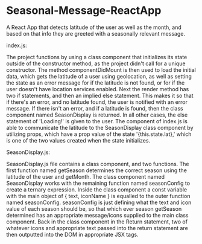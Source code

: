# Seasonal-Message-ReactApp
A React App that detects latitude of the user as well as the month, and based on that info they are greeted with a seasonally relevant message.

index.js:

The project functions by using a class component that initializes its state outside of the constructor method, as the project didn't call for a unique constructor. The method componentDidMount is then used to load the initial data, which gets the latitude of a user using geolocation, as well as setting the state as an error message for if the latitude is not found, or for if the user doesn't have location services enabled. Next the render method has two if statements, and then an implied else statement. This makes it so that if there's an error, and no latitude found, the user is notified with an error message. If there isn't an error, and if a latitude is found, then the class component named SeasonDisplay is returned. In all other cases, the else statement of 'Loading!' is given to the user. The component of index.js is able to communicate the latitude to the SeasonDisplay class component by utilizing props, which have a prop value of the state '{this.state.lat},' which is one of the two values created when the state initializes.

SeasonDisplay.js:

SeasonDisplay.js file contains a class component, and two functions. The first function named getSeason determines the correct season using the latitude of the user and getMonth. The class component named SeasonDisplay works with the remaining function named seasonConfig to create a ternary expression. Inside the class component a const variable with the main object of { text, iconName } is equalled to the outer function named seasonConfig. seasonConfig is just defining what the text and icon value of each season should be, so that which ever season getSeason determined has an appropriate message/icons supplied to the main class component. Back in the class component in the Return statement, two of whatever icons and appropriate text passed into the return statement are then outputted into the DOM in appropriate JSX tags.

